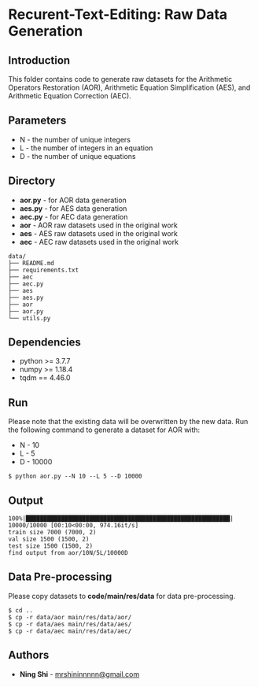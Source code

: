 # Recurent-Text-Editing: Raw Data Generation

## Introduction
This folder contains code to generate raw datasets for the Arithmetic Operators Restoration (AOR), Arithmetic Equation Simplification (AES), and Arithmetic Equation Correction (AEC).

## Parameters
+ N - the number of unique integers
+ L - the number of integers in an equation
+ D - the number of unique equations

## Directory
+ **aor.py** - for AOR data generation
+ **aes.py** - for AES data generation
+ **aec.py** - for AEC data generation
+ **aor** - AOR raw datasets used in the original work
+ **aes** - AES raw datasets used in the original work
+ **aec** - AEC raw datasets used in the original work
```
data/
├── README.md
├── requirements.txt
├── aec
├── aec.py
├── aes
├── aes.py
├── aor
├── aor.py
└── utils.py
```

## Dependencies
+ python >= 3.7.7
+ numpy >= 1.18.4
+ tqdm == 4.46.0

## Run
Please note that the existing data will be overwritten by the new data. Run the following command to generate a dataset for AOR with:
+ N - 10
+ L - 5
+ D - 10000
```
$ python aor.py --N 10 --L 5 --D 10000
```

## Output
```
100%|██████████████████████████████████████████████████████████| 10000/10000 [00:10<00:00, 974.16it/s]
train size 7000 (7000, 2)
val size 1500 (1500, 2)
test size 1500 (1500, 2)
find output from aor/10N/5L/10000D
```

## Data Pre-processing
Please copy datasets to **code/main/res/data** for data pre-processing.
```
$ cd ..
$ cp -r data/aor main/res/data/aor/
$ cp -r data/aes main/res/data/aes/
$ cp -r data/aec main/res/data/aec/
```

## Authors
* **Ning Shi** - mrshininnnnn@gmail.com